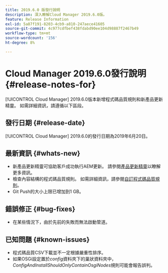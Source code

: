 ```yaml
---
title: 2019.6.0 版發行說明
description: 深入瞭解Cloud Manager 2019.6.0版。
feature: Release Information
exl-id: 5a87f191-8203-4cb9-a810-247aece41605
source-git-commit: 4c977cdfbef438fdabd90ee104d98887f2467b49
workflow-type: tm+mt
source-wordcount: '156'
ht-degree: 8%

---
```


# Cloud Manager 2019.6.0發行說明 {#release-notes-for}

[!UICONTROL Cloud Manager] 2019.6.0版本新增程式碼品質規則和新產品更新精靈。 如需詳細資訊，請遵循以下區段。

## 發行日期 {#release-date}

[!UICONTROL Cloud Manager] 2019.6.0的發行日期為2019年6月20日。

## 最新資訊 {#whats-new}

* 新產品更新精靈可協助客戶成功執行AEM更新。 請參閱[產品更新精靈](/help/product-update-wizard/overview.md)以瞭解更多資訊。
* 檢查內容結構的程式碼品質規則。 如需詳細資訊，請參閱[自訂程式碼品質規則](/help/using/custom-code-quality-rules.md)。
* Git Push的大小上限已增加到1 GB。

## 錯誤修正 {#bug-fixes}

* 在某些情況下，由於先前的失敗而無法啟動管道。

## 已知問題 {#known-issues}

* 程式碼品質CSV下載並不一定根據嚴重性排序。
* 如果OSGi設定置於&#x200B;*config*&#x200B;資料夾下的巢狀資料夾中，*ConfigAndInstallShouldOnlyContainOsgiNodes*&#x200B;規則可能會報告誤判。
